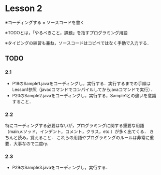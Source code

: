 # Lesson 2
※コーディングする = ソースコードを書く

※TODOとは，「やるべきこと，課題」を指すプログラミング用語

※タイピングの練習も兼ね，ソースコードはコピペではなく手動で入力する．

## TODO
### 2.1
- P18のSample1.javaをコーディングし，実行する．実行するまでの手順はLesson1参照（javacコマンドでコンパイルしてからjavaコマンドで実行）．
- P20のSample2.javaをコーディングし，実行する，Sample1との違いを意識すること．

### 2.2
特にコーディングする必要はないが，プログラミングに関する重要な用語（mainメソッド，インデント，コメント，クラス，etc.）が多く出てくる．
きちんと読み，覚えること．
これらの用語やプログラミングのルールは非常に重要．大事なので二度ry.

### 2.3
- P29のSample3.javaをコーディングし，実行する．

